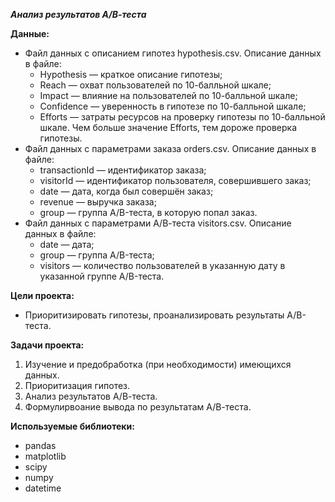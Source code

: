 ***Анализ результатов А/В-теста***

**Данные:**
- Файл данных с описанием гипотез hypothesis.csv. Описание данных в файле:
	- Hypothesis — краткое описание гипотезы;
	- Reach — охват пользователей по 10-балльной шкале;
	- Impact — влияние на пользователей по 10-балльной шкале;
	- Confidence — уверенность в гипотезе по 10-балльной шкале;
	- Efforts — затраты ресурсов на проверку гипотезы по 10-балльной шкале. Чем больше значение Efforts, тем дороже проверка гипотезы.
- Файл данных с параметрами заказа orders.csv. Описание данных в файле:	
	- transactionId — идентификатор заказа;
	- visitorId — идентификатор пользователя, совершившего заказ;
	- date — дата, когда был совершён заказ;
	- revenue — выручка заказа;
	- group — группа A/B-теста, в которую попал заказ.
- Файл данных с параметрами А/В-теста visitors.csv. Описание данных в файле:
	- date — дата;
	- group — группа A/B-теста;
	- visitors — количество пользователей в указанную дату в указанной группе A/B-теста.
	
**Цели проекта:**

- Приоритизировать гипотезы, проанализировать результаты А/В-теста.

**Задачи проекта:**
1. Изучение и предобработка (при необходимости) имеющихся данных.
2. Приоритизация гипотез.
3. Анализ результатов А/В-теста.
4. Формулирвоание вывода по результатам А/В-теста.

**Используемые библиотеки:**
- pandas
- matplotlib
- scipy
- numpy
- datetime